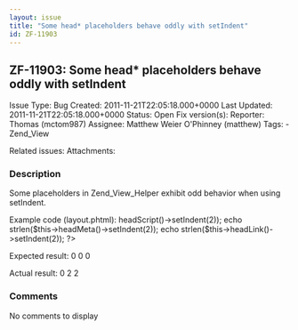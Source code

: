 ```yaml
---
layout: issue
title: "Some head* placeholders behave oddly with setIndent"
id: ZF-11903
---
```


ZF-11903: Some head\* placeholders behave oddly with setIndent
--------------------------------------------------------------

 Issue Type: Bug Created: 2011-11-21T22:05:18.000+0000 Last Updated: 2011-11-21T22:05:18.000+0000 Status: Open Fix version(s): 
 Reporter:  Thomas (mctom987)  Assignee:  Matthew Weier O'Phinney (matthew)  Tags: - Zend\_View
 
 Related issues: 
 Attachments: 
### Description

Some placeholders in Zend\_View\_Helper exhibit odd behavior when using setIndent.

Example code (layout.phtml): <?php echo strlen($this->headScript()->setIndent(2)); echo strlen($this->headMeta()->setIndent(2)); echo strlen($this->headLink()->setIndent(2)); ?>

Expected result: 0 0 0

Actual result: 0 2 2

 

 

### Comments

No comments to display
